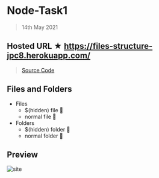 # Node-Task1

> 14th May 2021

## Hosted URL ★ https://files-structure-jpc8.herokuapp.com/

> [Source Code](File-Folders)

## Files and Folders

- Files 
  - $(hidden) file 📑
  - normal file 📄
- Folders
  - $(hidden) folder 💼
  - normal folder 📂

## Preview

![site](https://github.com/JPC8/guvi_BootCamp/tree/main/Tasks/Week8/Node-Task1/Preview1.png)
